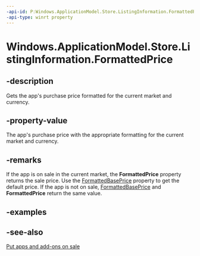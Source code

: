 ```yaml
---
-api-id: P:Windows.ApplicationModel.Store.ListingInformation.FormattedPrice
-api-type: winrt property
---
```


<!-- Property syntax
public string FormattedPrice { get; }
-->

# Windows.ApplicationModel.Store.ListingInformation.FormattedPrice

## -description
Gets the app's purchase price formatted for the current market and currency.

## -property-value
The app's purchase price with the appropriate formatting for the current market and currency.

## -remarks
If the app is on sale in the current market, the **FormattedPrice** property returns the sale price. Use the [FormattedBasePrice](listinginformation_formattedbaseprice.md) property to get the default price. If the app is not on sale, [FormattedBasePrice](listinginformation_formattedbaseprice.md) and **FormattedPrice** return the same value.

## -examples

## -see-also
[Put apps and add-ons on sale](/windows/uwp/publish/put-apps-and-add-ons-on-sale)